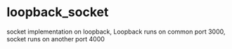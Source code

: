 # loopback_socket
socket implementation on loopback,
Loopback runs on common port 3000,
socket runs on another port 4000

